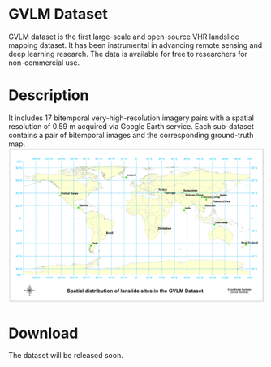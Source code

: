 
# GVLM Dataset

GVLM dataset is the first large-scale and open-source VHR landslide mapping dataset.
It has been instrumental in advancing remote sensing and deep learning research. The data is available for free to researchers for non-commercial use.

# Description
It includes 17 bitemporal very-high-resolution imagery pairs with a spatial resolution of 0.59 m acquired via Google Earth service. Each sub-dataset contains a pair of bitemporal images and the corresponding ground-truth map. 
![Locations](https://github.com/ZXK-RS/GVLM/blob/main/loc.png)

# Download
The dataset will be released soon. 

